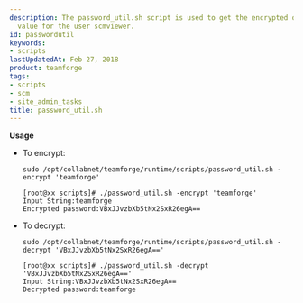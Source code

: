 ```yaml
---
description: The password_util.sh script is used to get the encrypted or decrypted password
  value for the user scmviewer.
id: passwordutil
keywords:
- scripts
lastUpdatedAt: Feb 27, 2018
product: teamforge
tags:
- scripts
- scm
- site_admin_tasks
title: password_util.sh
---
```



**Usage**
* To encrypt:
  ```shell
  sudo /opt/collabnet/teamforge/runtime/scripts/password_util.sh -encrypt 'teamforge'
  ````
  
  ```shell
  [root@xx scripts]# ./password_util.sh -encrypt 'teamforge'
  Input String:teamforge
  Encrypted password:VBxJJvzbXb5tNx2SxR26egA==
  ````
* To decrypt:
  ```shell
  sudo /opt/collabnet/teamforge/runtime/scripts/password_util.sh -decrypt 'VBxJJvzbXb5tNx2SxR26egA=='
  ````

  ```shell
  [root@xx scripts]# ./password_util.sh -decrypt 'VBxJJvzbXb5tNx2SxR26egA=='
  Input String:VBxJJvzbXb5tNx2SxR26egA==
  Decrypted password:teamforge
  ````

